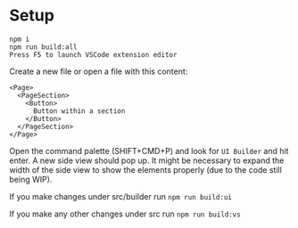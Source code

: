 # Setup

```
npm i
npm run build:all
Press F5 to launch VSCode extension editor
```

Create a new file or open a file with this content:
```
<Page>
  <PageSection>
    <Button>
      Button within a section
    </Button>     
  </PageSection>  
</Page>
```
Open the command palette (SHIFT+CMD+P) and look for `UI Builder` and hit enter.
A new side view should pop up. It might be necessary to expand the width of the side view to show the elements properly (due to the code still being WIP).


If you make changes under src/builder run `npm run build:ui`

If you make any other changes under src run `npm run build:vs`
